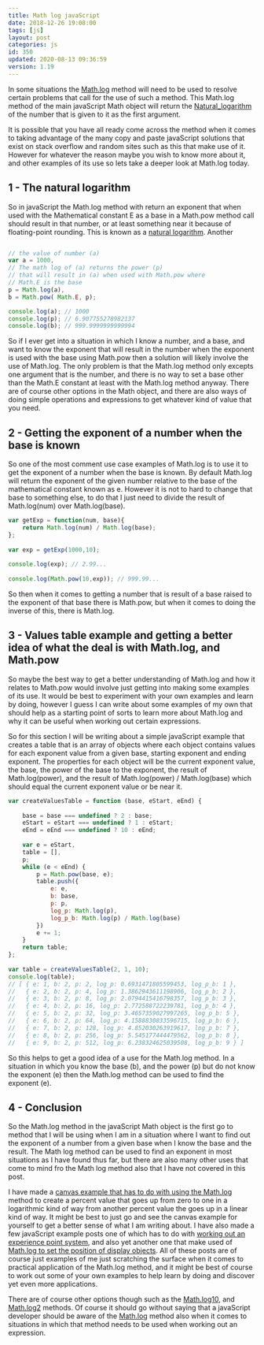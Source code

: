 ```yaml
---
title: Math log javaScript
date: 2018-12-26 19:08:00
tags: [js]
layout: post
categories: js
id: 350
updated: 2020-08-13 09:36:59
version: 1.19
---
```


In some situations the [Math.log](https://developer.mozilla.org/en-US/docs/Web/JavaScript/Reference/Global_Objects/Math/log) method will need to be used to resolve certain problems that call for the use of such a method. This Math.log method of the main javaScript Math object will return the [Natural_logarithm](https://en.wikipedia.org/wiki/Natural_logarithm) of the number that is given to it as the first argument.

It is possible that you have all ready come across the method when it comes to taking advantage of the many copy and paste javaScript solutions that exist on stack overflow and random sites such as this that make use of it. However for whatever the reason maybe you wish to know more about it, and other examples of its use so lets take a deeper look at Math.log today.

<!-- more -->

## 1 - The natural logarithm

So in javaScript the Math.log method with return an exponent that when used with the Mathematical constant E  as a base in a Math.pow method call should result in that number, or at least something near it because of floating-point rounding. This is known as a [natural logarithm](https://en.wikipedia.org/wiki/Natural_logarithm). Another

```js

// the value of number (a)
var a = 1000,
// The math log of (a) returns the power (p) 
// that will result in (a) when used with Math.pow where
// Math.E is the base
p = Math.log(a), 
b = Math.pow( Math.E, p);

console.log(a); // 1000
console.log(p); // 6.907755278982137
console.log(b); // 999.9999999999994

```

So if I ever get into a situation in which I know a number, and a base, and want to know the exponent that will result in the number when the exponent is used with the base using Math.pow then a solution will likely involve the use of Math.log. The only problem is that the Math.log method only excepts one argument that is the number, and there is no way to set a base other than the Math.E constant at least with the Math.log method anyway. There are of course other options in the Math object, and there are also ways of doing simple operations and expressions to get whatever kind of value that you need.

## 2 - Getting the exponent of a number when the base is known

So one of the most comment use case examples of Math.log is to use it to get the exponent of a number when the base is known. By default Math.log will return the exponent of the given number relative to the base of the mathematical constant known as e. However it is not to hard to change that base to something else, to do that I just need to divide the result of Math.log(num) over Math.log(base).

```js
var getExp = function(num, base){
    return Math.log(num) / Math.log(base);
};
 
var exp = getExp(1000,10);
 
console.log(exp); // 2.99...
 
console.log(Math.pow(10,exp)); // 999.99...
```

So then when it comes to getting a number that is result of a base raised to the exponent of that base there is Math.pow, but when it comes to doing the inverse of this, there is Math.log.

## 3 - Values table example and getting a better idea of what the deal is with Math.log, and Math.pow

So maybe the best way to get a better understanding of Math.log and how it relates to Math.pow would involve just getting into making some examples of its use. It would be best to experiment with your own examples and learn by doing, however I guess I can write about some examples of my own that should help as a starting point of sorts to learn more about Math.log and why it can be useful when working out certain expressions.

So for this section I will be writing about a simple javaScript example that creates a table that is an array of objects where each object contains values for each exponent value from a given base, starting exponent and ending exponent. The properties for each object will be the current exponent value, the base, the power of the base to the exponent, the result of Math.log\(power\), and the result of Math.log\(power\) / Math.log\(base\) which should equal the current exponent value or be near it.

```js
var createValuesTable = function (base, eStart, eEnd) {
 
    base = base === undefined ? 2 : base;
    eStart = eStart === undefined ? 1 : eStart;
    eEnd = eEnd === undefined ? 10 : eEnd;
 
    var e = eStart,
    table = [],
    p;
    while (e < eEnd) {
        p = Math.pow(base, e);
        table.push({
            e: e,
            b: base,
            p: p,
            log_p: Math.log(p),
            log_p_b: Math.log(p) / Math.log(base)
        })
        e += 1;
    }
    return table;
};
 
var table = createValuesTable(2, 1, 10);
console.log(table);
// [ { e: 1, b: 2, p: 2, log_p: 0.6931471805599453, log_p_b: 1 },
//   { e: 2, b: 2, p: 4, log_p: 1.3862943611198906, log_p_b: 2 },
//   { e: 3, b: 2, p: 8, log_p: 2.0794415416798357, log_p_b: 3 },
//   { e: 4, b: 2, p: 16, log_p: 2.772588722239781, log_p_b: 4 },
//   { e: 5, b: 2, p: 32, log_p: 3.4657359027997265, log_p_b: 5 },
//   { e: 6, b: 2, p: 64, log_p: 4.1588830833596715, log_p_b: 6 },
//   { e: 7, b: 2, p: 128, log_p: 4.852030263919617, log_p_b: 7 },
//   { e: 8, b: 2, p: 256, log_p: 5.545177444479562, log_p_b: 8 },
//   { e: 9, b: 2, p: 512, log_p: 6.238324625039508, log_p_b: 9 } ]
```

So this helps to get a good idea of a use for the Math.log method. In a situation in which you know the base \(b\), and the power \(p\) but do not know the exponent \(e\) then the Math.log method can be used to find the exponent \(e\).

## 4 - Conclusion

So the Math.log method in the javaScript Math object is the first go to method that I will be using when I am in a situation where I want to find out the exponent of a number from a given base when I know the base and the result. The Math log method can be used to find an exponent in most situations as I have found thus far, but there are also many other uses that come to mind fro the Math log method also that I have not covered in this post.

I have made a [canvas example that has to do with using the Math.log](/2020/08/08/js-math-log/) method to create a percent value that goes up from zero to one in a logarithmic kind of way from another percent value the goes up in a linear kind of way. It might be best to just go and see the canvas example for yourself to get a better sense of what I am writing about. I have also made a few javaScript example posts one of which has to do with [working out an experience point system](/2020/04/27/js-javascript-example-exp-system/), and also yet another one that make used of [Math.log to set the position of display objects](/2020/08/10/js-javascript-example-zig-zag-arc/). All of these posts are of course just examples of me just scratching the surface when it comes to practical application of the Math.log method, and it might be best of course to work out some of your own examples to help learn by doing and discover yet even more applications.

There are of course other options though such as the [Math.log10](https://developer.mozilla.org/en-US/docs/Web/JavaScript/Reference/Global_Objects/Math/log10), and [Math.log2](https://developer.mozilla.org/en-US/docs/Web/JavaScript/Reference/Global_Objects/Math/log2) methods. Of course it should go without saying that a javaScript developer should be aware of the [Math.log](/2019/12/10/js-math-pow/) method also when it comes to situations in which that method needs to be used when working out an expression.
